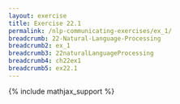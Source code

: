 ```yaml
---
layout: exercise
title: Exercise 22.1
permalink: /nlp-communicating-exercises/ex_1/
breadcrumb: 22-Natural-Language-Processing
breadcrumb2: ex_1
breadcrumb3: 22naturalLanguageProcessing
breadcrumb4: ch22ex1
breadcrumb5: ex22.1
---
```


{% include mathjax_support %}

